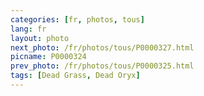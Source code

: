 ```yaml
---
categories: [fr, photos, tous]
lang: fr
layout: photo
next_photo: /fr/photos/tous/P0000327.html
picname: P0000324
prev_photo: /fr/photos/tous/P0000325.html
tags: [Dead Grass, Dead Oryx]
---
```

